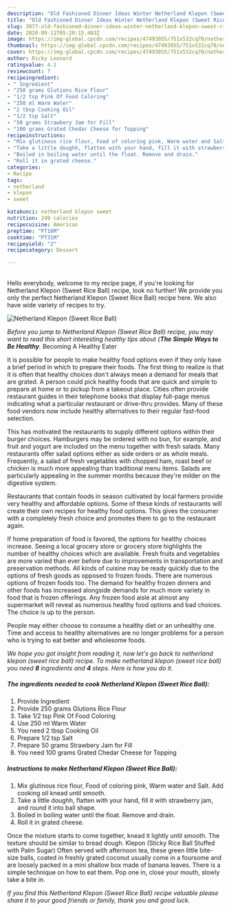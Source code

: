 ```yaml
---
description: "Old Fashioned Dinner Ideas Winter Netherland Klepon (Sweet Rice Ball)"
title: "Old Fashioned Dinner Ideas Winter Netherland Klepon (Sweet Rice Ball)"
slug: 3077-old-fashioned-dinner-ideas-winter-netherland-klepon-sweet-rice-ball
date: 2020-09-11T05:20:15.403Z
image: https://img-global.cpcdn.com/recipes/47493055/751x532cq70/netherland-klepon-sweet-rice-ball-recipe-main-photo.jpg
thumbnail: https://img-global.cpcdn.com/recipes/47493055/751x532cq70/netherland-klepon-sweet-rice-ball-recipe-main-photo.jpg
cover: https://img-global.cpcdn.com/recipes/47493055/751x532cq70/netherland-klepon-sweet-rice-ball-recipe-main-photo.jpg
author: Ricky Leonard
ratingvalue: 4.1
reviewcount: 7
recipeingredient:
- " Ingredient"
- "250 grams Glutions Rice Flour"
- "1/2 tsp Pink Of Food Coloring"
- "250 ml Warm Water"
- "2 tbsp Cooking Oil"
- "1/2 tsp Salt"
- "50 grams Strawbery Jam for Fill"
- "100 grams Grated Chedar Cheese for Topping"
recipeinstructions:
- "Mix glutinous rice flour, Food of coloring pink, Warm water and Salt. Add cooking oil knead until smooth."
- "Take a little doughh, flatten with your hand, fill it with strawberry jam, and round it into ball shape."
- "Boiled in boiling water until the float. Remove and drain."
- "Roll it in grated cheese."
categories:
- Recipe
tags:
- netherland
- klepon
- sweet

katakunci: netherland klepon sweet 
nutrition: 249 calories
recipecuisine: American
preptime: "PT16M"
cooktime: "PT31M"
recipeyield: "2"
recipecategory: Dessert

---
```

<br>
Hello everybody, welcome to my recipe page, if you're looking for Netherland Klepon (Sweet Rice Ball) recipe, look no further! We provide you only the perfect Netherland Klepon (Sweet Rice Ball) recipe here. We also have wide variety of recipes to try.
<br>


![Netherland Klepon (Sweet Rice Ball)](https://img-global.cpcdn.com/recipes/47493055/751x532cq70/netherland-klepon-sweet-rice-ball-recipe-main-photo.jpg)

<i>Before you jump to Netherland Klepon (Sweet Rice Ball) recipe, you may want to read this short interesting healthy tips about {<strong>The Simple Ways to Be Healthy</strong>.</i>
Becoming A Healthy Eater

It is possible for people to make healthy food options even if they only have a brief period in which to prepare their foods. The first thing to realize is that it is often that healthy choices don't always mean a demand for meals that are grated. A person could pick healthy foods that are quick and simple to prepare at home or to pickup from a takeout place. Cities often provide restaurant guides in their telephone books that display full-page menus indicating what a particular restaurant or drive-thru provides. Many of these food vendors now include healthy alternatives to their regular fast-food selection.

 This has motivated the restaurants to supply different options within their burger choices. Hamburgers may be ordered with no bun, for example, and fruit and yogurt are included on the menu together with fresh salads. Many restaurants offer salad options either as side orders or as whole meals. Frequently, a salad of fresh vegetables with chopped ham, roast beef or chicken is much more appealing than traditional menu items.  Salads are particularly appealing in the summer months because they're milder on the digestive system.

Restaurants that contain foods in season cultivated by local farmers provide very healthy and affordable options. Some of these kinds of restaurants will create their own recipes for healthy food options.  This gives the consumer with a completely fresh choice and promotes them to go to the restaurant again.

If home preparation of food is favored, the options for healthy choices increase. Seeing a local grocery store or grocery store highlights the number of healthy choices which are available. Fresh fruits and vegetables are more varied than ever before due to improvements in transportation and preservation methods.  All kinds of cuisine may be ready quickly due to the options of fresh goods as opposed to frozen foods. There are numerous options of frozen foods too. The demand for healthy frozen dinners and other foods has increased alongside demands for much more variety in food that is frozen offerings. Any frozen food aisle at almost any supermarket will reveal as numerous healthy food options and bad choices. The choice is up to the person.

People may either choose to consume a healthy diet or an unhealthy one. Time and access to healthy alternatives are no longer problems for a person who is trying to eat better and wholesome foods.


<i>We hope you got insight from reading it, now let's go back to netherland klepon (sweet rice ball) recipe. To make netherland klepon (sweet rice ball) you need <strong>8</strong> ingredients and <strong>4</strong> steps. Here is how you do it.
</i>

##### The ingredients needed to cook Netherland Klepon (Sweet Rice Ball):

1. Provide  Ingredient
1. Provide 250 grams Glutions Rice Flour
1. Take 1/2 tsp Pink Of Food Coloring
1. Use 250 ml Warm Water
1. You need 2 tbsp Cooking Oil
1. Prepare 1/2 tsp Salt
1. Prepare 50 grams Strawbery Jam for Fill
1. You need 100 grams Grated Chedar Cheese for Topping


##### Instructions to make Netherland Klepon (Sweet Rice Ball):

1. Mix glutinous rice flour, Food of coloring pink, Warm water and Salt. Add cooking oil knead until smooth.
1. Take a little doughh, flatten with your hand, fill it with strawberry jam, and round it into ball shape.
1. Boiled in boiling water until the float. Remove and drain.
1. Roll it in grated cheese.


Once the mixture starts to come together, knead it lightly until smooth. The texture should be similar to bread dough. Klepon (Sticky Rice Ball Stuffed with Palm Sugar) Often served with afternoon tea, these green little bite-size balls, coated in freshly grated coconut usually come in a foursome and are loosely packed in a mini shallow box made of banana leaves. There is a simple technique on how to eat them. Pop one in, close your mouth, slowly take a bite in. 

<i>If you find this Netherland Klepon (Sweet Rice Ball) recipe valuable please share it to your good friends or family, thank you and good luck.</i>
